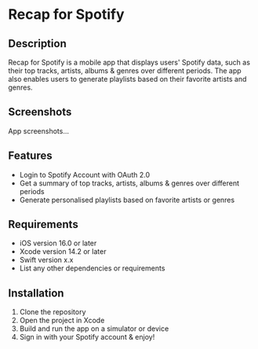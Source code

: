 # Recap for Spotify

## Description
Recap for Spotify is a mobile app that displays users' Spotify data, such as their top tracks, artists, albums & genres over different periods. The app also enables users to generate playlists based on their favorite artists and genres.

## Screenshots
App screenshots...

## Features
- Login to Spotify Account with OAuth 2.0
- Get a summary of top tracks, artists, albums & genres over different periods
- Generate personalised playlists based on favorite artists or genres

## Requirements
- iOS version 16.0 or later
- Xcode version 14.2 or later
- Swift version x.x
- List any other dependencies or requirements

## Installation
1. Clone the repository
2. Open the project in Xcode
3. Build and run the app on a simulator or device
4. Sign in with your Spotify account & enjoy!
